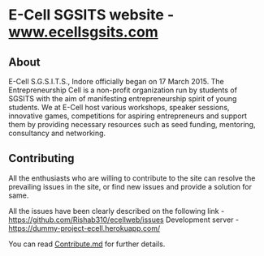 # E-Cell SGSITS website - www.ecellsgsits.com

## About

E-Cell S.G.S.I.T.S., Indore officially began on 17 March 2015. The Entrepreneurship Cell is a non-profit organization run by students of SGSITS with the aim of manifesting entrepreneurship spirit of young students. We at E-Cell host various workshops, speaker sessions, innovative games, competitions for aspiring entrepreneurs and support them by providing necessary resources such as seed funding, mentoring, consultancy and networking.

## Contributing

All the enthusiasts who are willing to contribute to the site can resolve the prevailing issues in the site, or find new issues and provide a solution for same.

All the issues have been clearly described on the following link -
https://github.com/Rishab310/ecellweb/issues
Development server - https://dummy-project-ecell.herokuapp.com/

You can read [Contribute.md](./Contribute.md) for further details.
